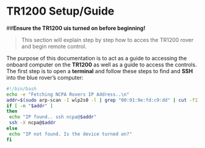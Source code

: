# TR1200 Setup/Guide
##**Ensure the TR1200 uis turned on before beginning!**
>This section will explain step by step how to acces the TR1200 rover and begin remote control.

The purpose of this documentation is to act as a guide to accessing the onboard computer on the **TR1200** as well as a guide to access the controls. The first step is to open a **terminal** and follow these steps to find and **SSH** into the blue rover’s computer:

```bash
#!/bin/bash
echo -e "Fetching NCPA Rovers IP Address..\n"
addr=$(sudo arp-scan -I wlp2s0 -l | grep "00:91:9e:fd:c9:dd" | cut -f1)
if [ -n "$addr" ]
then
 echo "IP found.. ssh ncpa@$addr"
 ssh -X ncpa@$addr
else
 echo "IP not found. Is the device turned on?"
fi
```

